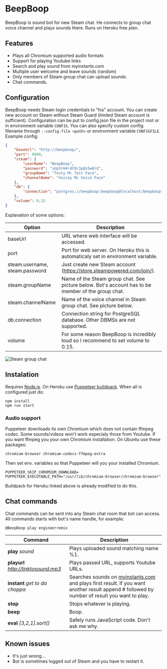 # BeepBoop
BeepBoop is sound bot for new Steam chat. He connects to group chat voice channel and plays sounds there. Runs on Heroku free plan.

## Features
 * Plays all Chromium supported audio formats
 * Support for playing Youtube links
 * Search and play sound from myinstants.com
 * Multiple user welcome and leave sounds (random)
 * Only members of Steam group chat can upload sounds.
 * Chat commands.

## Configuration
BeepBoop needs Steam login credentials to "his" account. You can create new account on Steam without Steam Guard (limited Steam account is sufficient).
Configuration can be put to config.json file in the project root or in environment variable `CONFIG`. You can also specify custom config filename through `--config-file <path>` or environment variable `CONFIGFILE`.
Example config:
```json
{
	"baseUrl": "http://beepboop/",
	"port": 8080,
	"steam": {
		"userName": "BeepBoop",
		"password": "sUp3rH4rdC0r3p@s5w0rd",
		"groupName": "Testy Mc Test Face",
		"channelName": "Voicey Mc Voice Face"
	},
	"db": {
		"connection": "postgres://beepboop:beepboop@localhost/beepboop"
	},
	"volume": 0.15
}
```
Explanation of some options:

Option | Description
------ | -----------
baseUrl| URL where web interface will be accessed.
port | Port for web server. On Heroku this is automaticaly set in environment variable.
steam.username, steam.password | Just create new Steam account (https://store.steampowered.com/join/).
steam.groupName | Name of the Steam group chat. See picture below. Bot's account has to be member of the group chat.
steam.channelName | Name of the voice channel in Steam group chat. See picture below.
db.connection | Connection string for PostgreSQL database. Other DBMSs are not supported.
volume | For some reason BeepBoop is incredibly loud so I recommend to set volume to 0.15.

![Steam group chat](https://i.imgur.com/sh6RMgU.png)

## Instalation
Requires [Node.js](https://nodejs.org/). On Heroku use [Puppeteer buildpack](https://github.com/typekcz/puppeteer-heroku-buildpack).
When all is configured just do:
```
npm install
npm run start
```

### Audio support
Puppeteer downloads its own Chromium which does not contain ffmpeg codec. Some sounds/videos won't work especialy those from Youtube. If you want ffmpeg you your own Chromium installation. On Ubuntu use these packages:
```
chromium-browser chromium-codecs-ffmpeg-extra
```
Then set env. variables so that Puppeteer will you your installed Chromium.
```
PUPPETEER_SKIP_CHROMIUM_DOWNLOAD=
PUPPETEER_EXECUTABLE_PATH="/usr/lib/chromium-browser/chromium-browser"
```
Buildpack for Heroku linked above is already modified to do this.


## Chat commands
Chat commands can be sent into any Steam chat room that bot can access. All commands starts with bot's name handle, for example:
```
@BeepBoop play engineerremix
```

Command | Description
------- | -----------
**play** *sound* | Plays uploaded sound matching name %1.
**playurl** *http://linktosound.mp3* | Plays passed URL, supports Youtube URLs.
**instant** *get to da choppa* | Searches sounds on [myinstants.com](https://www.myinstants.com/) and plays first result. If you want another result append # followed by number of result you want to play.
**stop** | Stops whatever is playing.
**beep** | Boop.
**eval** *[3,2,1].sort()* | Safely runs JavaScript code. Don't ask me why.

## Known issues
 * It's just wrong...
 * Bot is sometimes logged out of Steam and you have to restart it.
